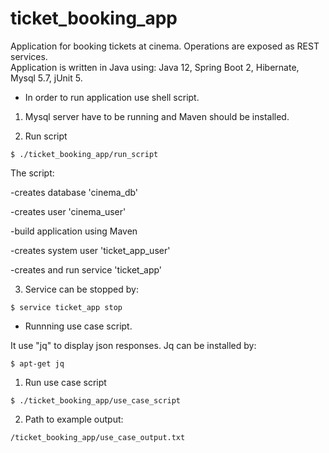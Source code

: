 # ticket_booking_app

Application for booking tickets at cinema. Operations are exposed as REST services.  
Application is written in Java using: Java 12, Spring Boot 2, Hibernate, Mysql 5.7, jUnit 5.


- In order to run application use shell script.

1. Mysql server have to be running and Maven should be installed.

2. Run script

  `$ ./ticket_booking_app/run_script`
  
The script:

  -creates database 'cinema_db'
  
  -creates user 'cinema_user'
  
  -build application using Maven
  
  -creates system user 'ticket_app_user'
  
  -creates and run service 'ticket_app'
  
3. Service can be stopped by:

  `$ service ticket_app stop`
  

- Runnning use case script. 

It use "jq" to display json responses. Jq can be installed by:

  `$ apt-get jq`
  
1. Run use case script

  `$ ./ticket_booking_app/use_case_script`
  
2. Path to example output:

`/ticket_booking_app/use_case_output.txt`

